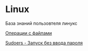 # Linux

База знаний пользовтеля линукс



[Операции с файлами](docs/file-operations.md)

[Sudoers - Запуск без ввода пароля](docs/sudoers.md)
